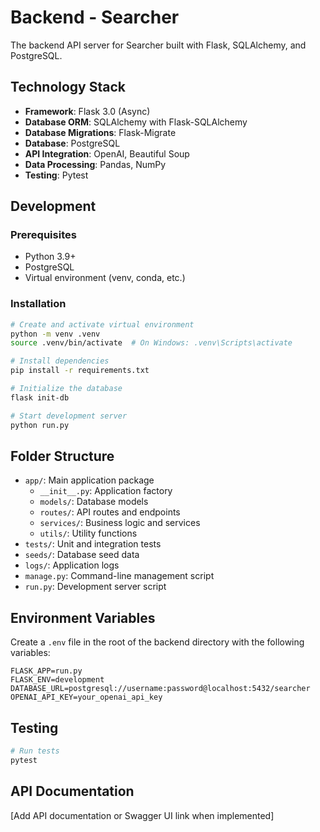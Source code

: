 # Backend - Searcher

The backend API server for Searcher built with Flask, SQLAlchemy, and PostgreSQL.

## Technology Stack

- **Framework**: Flask 3.0 (Async)
- **Database ORM**: SQLAlchemy with Flask-SQLAlchemy
- **Database Migrations**: Flask-Migrate
- **Database**: PostgreSQL
- **API Integration**: OpenAI, Beautiful Soup
- **Data Processing**: Pandas, NumPy
- **Testing**: Pytest

## Development

### Prerequisites

- Python 3.9+
- PostgreSQL
- Virtual environment (venv, conda, etc.)

### Installation

```bash
# Create and activate virtual environment
python -m venv .venv
source .venv/bin/activate  # On Windows: .venv\Scripts\activate

# Install dependencies
pip install -r requirements.txt

# Initialize the database
flask init-db

# Start development server
python run.py
```

## Folder Structure

- `app/`: Main application package
  - `__init__.py`: Application factory
  - `models/`: Database models
  - `routes/`: API routes and endpoints
  - `services/`: Business logic and services
  - `utils/`: Utility functions
- `tests/`: Unit and integration tests
- `seeds/`: Database seed data
- `logs/`: Application logs
- `manage.py`: Command-line management script
- `run.py`: Development server script

## Environment Variables

Create a `.env` file in the root of the backend directory with the following variables:

```
FLASK_APP=run.py
FLASK_ENV=development
DATABASE_URL=postgresql://username:password@localhost:5432/searcher
OPENAI_API_KEY=your_openai_api_key
```

## Testing

```bash
# Run tests
pytest
```

## API Documentation

[Add API documentation or Swagger UI link when implemented] 